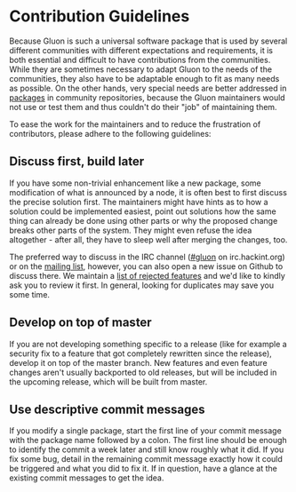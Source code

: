 Contribution Guidelines
=======================

Because Gluon is such a universal software package that is used by several
different communities with different expectations and requirements, it is both
essential and difficult to have contributions from the communities. While they
are sometimes necessary to adapt Gluon to the needs of the communities, they
also have to be adaptable enough to fit as many needs as possible. On the other
hands, very special needs are better addressed in [packages] in community
repositories, because the Gluon maintainers would not use or test them and
thus couldn't do their "job" of maintaining them.

To ease the work for the maintainers and to reduce the frustration of
contributors, please adhere to the following guidelines:

Discuss first, build later
--------------------------
If you have some non-trivial enhancement like a new package, some modification
of what is announced by a node, it is often best to first discuss the precise
solution first. The maintainers might have hints as to how a solution could be
implemented easiest, point out solutions how the same thing can already be done
using other parts or why the proposed change breaks other parts of the system.
They might even refuse the idea altogether - after all, they have to sleep well
after merging the changes, too.

The preferred way to discuss in the IRC channel ([#gluon] on irc.hackint.org)
or on the [mailing list], however, you can also open a new issue on Github to
discuss there. We maintain a [list of rejected features] and we'd like to
kindly ask you to review it first. In general, looking for duplicates may save
you some time.

Develop on top of master
------------------------
If you are not developing something specific to a release (like for example a
security fix to a feature that got completely rewritten since the release),
develop it on top of the master branch. New features and even feature changes
aren't usually backported to old releases, but will be included in the upcoming
release, which will be built from master.

Use descriptive commit messages
-------------------------------
If you modify a single package, start the first line of your commit message
with the package name followed by a colon. The first line should be enough to
identify the commit a week later and still know roughly what it did. If you
fix some bug, detail in the remaining commit message exactly how it could be
triggered and what you did to fix it. If in question, have a glance at the
existing commit messages to get the idea.


[packages]: https://gluon.readthedocs.io/en/latest/user/site.html#packages
[#gluon]: https://webirc.hackint.org/#gluon
[mailing list]: mailto:gluon@luebeck.freifunk.net
[list of rejected features]: https://github.com/freifunk-gluon/gluon/issues?q=label%3A%222.+status%3A+rejected%22
